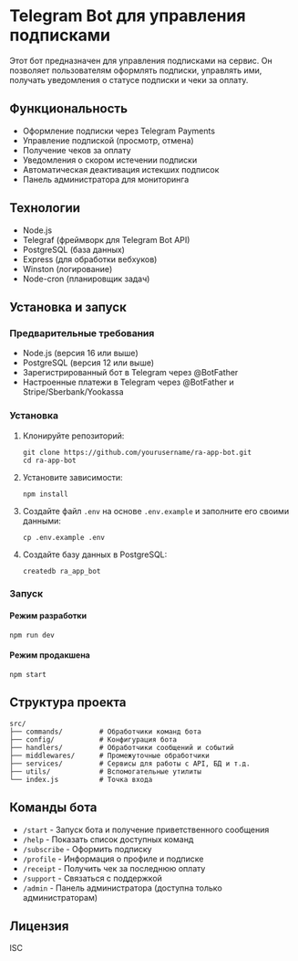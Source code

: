 # Telegram Bot для управления подписками

Этот бот предназначен для управления подписками на сервис. Он позволяет пользователям оформлять подписки, управлять ими, получать уведомления о статусе подписки и чеки за оплату.

## Функциональность

- Оформление подписки через Telegram Payments
- Управление подпиской (просмотр, отмена)
- Получение чеков за оплату
- Уведомления о скором истечении подписки
- Автоматическая деактивация истекших подписок
- Панель администратора для мониторинга

## Технологии

- Node.js
- Telegraf (фреймворк для Telegram Bot API)
- PostgreSQL (база данных)
- Express (для обработки вебхуков)
- Winston (логирование)
- Node-cron (планировщик задач)

## Установка и запуск

### Предварительные требования

- Node.js (версия 16 или выше)
- PostgreSQL (версия 12 или выше)
- Зарегистрированный бот в Telegram через @BotFather
- Настроенные платежи в Telegram через @BotFather и Stripe/Sberbank/Yookassa

### Установка

1. Клонируйте репозиторий:
   ```
   git clone https://github.com/yourusername/ra-app-bot.git
   cd ra-app-bot
   ```

2. Установите зависимости:
   ```
   npm install
   ```

3. Создайте файл `.env` на основе `.env.example` и заполните его своими данными:
   ```
   cp .env.example .env
   ```

4. Создайте базу данных в PostgreSQL:
   ```
   createdb ra_app_bot
   ```

### Запуск

#### Режим разработки

```
npm run dev
```

#### Режим продакшена

```
npm start
```

## Структура проекта

```
src/
├── commands/         # Обработчики команд бота
├── config/           # Конфигурация бота
├── handlers/         # Обработчики сообщений и событий
├── middlewares/      # Промежуточные обработчики
├── services/         # Сервисы для работы с API, БД и т.д.
├── utils/            # Вспомогательные утилиты
└── index.js          # Точка входа
```

## Команды бота

- `/start` - Запуск бота и получение приветственного сообщения
- `/help` - Показать список доступных команд
- `/subscribe` - Оформить подписку
- `/profile` - Информация о профиле и подписке
- `/receipt` - Получить чек за последнюю оплату
- `/support` - Связаться с поддержкой
- `/admin` - Панель администратора (доступна только администраторам)

## Лицензия

ISC 